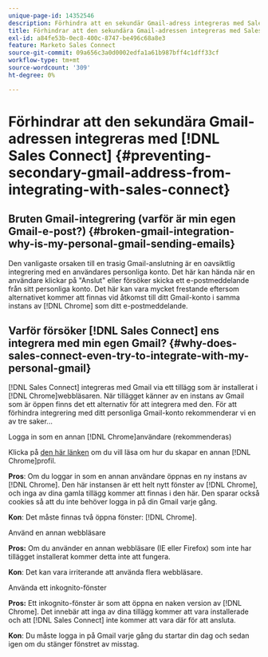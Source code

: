```yaml
---
unique-page-id: 14352546
description: Förhindra att en sekundär Gmail-adress integreras med Sales Connect - Marketo Docs - produktdokumentation
title: Förhindrar att den sekundära Gmail-adressen integreras med Sales Connect
exl-id: a84fe53b-0ec8-400c-8747-be496c68a8e3
feature: Marketo Sales Connect
source-git-commit: 09a656c3a0d0002edfa1a61b987bff4c1dff33cf
workflow-type: tm+mt
source-wordcount: '309'
ht-degree: 0%

---
```


# Förhindrar att den sekundära Gmail-adressen integreras med [!DNL Sales Connect] {#preventing-secondary-gmail-address-from-integrating-with-sales-connect}

## Bruten Gmail-integrering (varför är min egen Gmail-e-post?) {#broken-gmail-integration-why-is-my-personal-gmail-sending-emails}

Den vanligaste orsaken till en trasig Gmail-anslutning är en oavsiktlig integrering med en användares personliga konto. Det här kan hända när en användare klickar på &quot;Anslut&quot; eller försöker skicka ett e-postmeddelande från sitt personliga konto. Det här kan vara mycket frestande eftersom alternativet kommer att finnas vid åtkomst till ditt Gmail-konto i samma instans av [!DNL Chrome] som ditt e-postmeddelande.

## Varför försöker [!DNL Sales Connect] ens integrera med min egen Gmail? {#why-does-sales-connect-even-try-to-integrate-with-my-personal-gmail}

[!DNL Sales Connect] integreras med Gmail via ett tillägg som är installerat i [!DNL Chrome]webbläsaren. När tillägget känner av en instans av Gmail som är öppen finns det ett alternativ för att integrera med den. För att förhindra integrering med ditt personliga Gmail-konto rekommenderar vi en av tre saker...

Logga in som en annan [!DNL Chrome]användare (rekommenderas)

Klicka på [den här länken](https://support.google.com/chrome/answer/2364824?hl=en) om du vill läsa om hur du skapar en annan [!DNL Chrome]profil.

**Pros**: Om du loggar in som en annan användare öppnas en ny instans av [!DNL Chrome]. Den här instansen är ett helt nytt fönster av [!DNL Chrome], och inga av dina gamla tillägg kommer att finnas i den här. Den sparar också cookies så att du inte behöver logga in på din Gmail varje gång.

**Kon**: Det måste finnas två öppna fönster: [!DNL Chrome].

Använd en annan webbläsare

**Pros:** Om du använder en annan webbläsare (IE eller Firefox) som inte har tillägget installerat kommer detta inte att fungera.

**Kon**: Det kan vara irriterande att använda flera webbläsare.

Använda ett inkognito-fönster

**Pros:** Ett inkognito-fönster är som att öppna en naken version av [!DNL Chrome]. Det innebär att inga av dina tillägg kommer att vara installerade och att [!DNL Sales Connect] inte kommer att vara där för att ansluta.

**Kon**: Du måste logga in på Gmail varje gång du startar din dag och sedan igen om du stänger fönstret av misstag.
